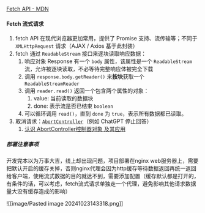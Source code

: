 [Fetch API - MDN](https://developer.mozilla.org/zh-CN/docs/Web/API/Fetch_API)
#### Fetch 流式请求
1. fetch API 在现代浏览器更加常用，提供了 Promise 支持、流传输等；不同于 `XMLHttpRequest` 请求（AJAX / Axios 基于此封装）
2. fetch 通过 `ReadableStream` 接口来逐块读取响应数据：
	1. 响应对象 Response 有一个 `body` 属性，该属性是一个 `ReadableStream` 流，允许被逐块读取，不必等待完整响应体被完全下载
	2. 调用 `response.body.getReader()` 来**按块**获取一个 `ReadableStreamReader`
	3. 调用 `reader.read()` 返回一个包含两个属性的对象：
		1. value: 当前读取的数据块
		2. done: 表示流是否已结束 `boolean`
	4. 可以循环调用 `read()`，直到 `done` 为 `true`，表示所有数据都已读取。
3. 取消请求：[`AbortController`](https://developer.mozilla.org/zh-CN/docs/Web/API/AbortController)（例如 ChatGPT 停止回答）
	1. [认识 AbortController控制器对象 及其应用](https://blog.csdn.net/qq_45560350/article/details/130588101)


##### 部署注意事项
开发完本以为万事大吉，线上却出现问题，项目部署在nginx web服务器上，需要把默认开启的缓存关掉，否则nginx代理会因为http缓存等待数据返回再统一返回给客户端，使用流式数据的目的就达不到，需要添加配置（缓存默认都是打开的，有条件的话，可以考虑，fetch流式请求单独走一个代理，避免影响其他请求数据量大没有缓存造成的影响）



![[image/Pasted image 20241023143318.png]]